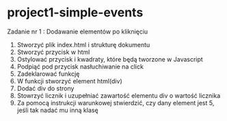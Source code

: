 # project1-simple-events

Zadanie nr 1 : Dodawanie elementów po kliknięciu

1. Stworzyć plik index.html i strukturę dokumentu
2. Stworzyć przycisk w html
3. Ostylować przycisk i kwadraty, które będą tworzone w Javascript
4. Podpiąć pod przycisk nasłuchiwanie na click
5. Zadeklarować funkcję
6. W funkcji stworzyć element html(div)
7. Dodać div do strony
8. Stowrzyć licznik i uzupełniać zawartość elementu div o wartość licznika
9. Za pomocą instrukcji warunkowej stwierdzić, czy dany element jest 5, jeśli tak nadać mu inną klasę
